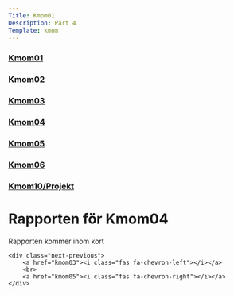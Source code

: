 ```yaml
---
Title: Kmom01
Description: Part 4
Template: kmom
---
```


<div class="sidebar">
    <a href="kmom01"><h3>Kmom01</h3></a>
    <a href="kmom02"><h3>Kmom02</h3></a>
    <a href="kmom03"><h3>Kmom03</h3></a>
    <a href="kmom04"><h3>Kmom04</h3></a>
    <a href="kmom05"><h3>Kmom05</h3></a>
    <a href="kmom06"><h3>Kmom06</h3></a>
    <a href="kmom10"><h3>Kmom10/Projekt</h3></a>
</div>

<div class="report">
    <h1>Rapporten för Kmom04</h1>
    <p>Rapporten kommer inom kort<p>

    <div class="next-previous">
        <a href="kmom03"><i class="fas fa-chevron-left"></i></a>
        <br>
        <a href="kmom05"><i class="fas fa-chevron-right"></i></a>
    </div>
</div>

